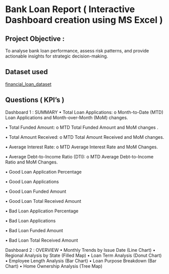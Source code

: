 # Bank Loan Report ( Interactive Dashboard creation using MS Excel )
## Project Objective :
To analyse bank loan performance, assess risk patterns, and provide actionable insights for strategic decision-making.

## Dataset used
<a href="https://github.com/imcodeman24/Bank-Loan-Report/blob/main/financial_loan_dataset.csv">financial_loan_dataset</a>

## Questions ( KPI’s )
Dashboard 1 : SUMMARY
•	Total Loan Applications: 
o	Month-to-Date (MTD) Loan Applications and Month-over-Month (MoM) changes.

•	Total Funded Amount: 
o	MTD Total Funded Amount  and   MoM changes .

•	Total Amount Received: 
o	MTD Total Amount Received  and  MoM changes.

•	Average Interest Rate: 
o	MTD Average Interest Rate and MoM Changes.

•	Average Debt-to-Income Ratio (DTI): 
o	MTD Average Debt-to-Income Ratio and MoM Changes.

•	Good Loan Application Percentage

•	Good Loan Applications

•	Good Loan Funded Amount

•	Good Loan Total Received Amount

•	Bad Loan Application Percentage

•	Bad Loan Applications

•	Bad Loan Funded Amount

•	Bad Loan Total Received Amount

Dashboard 2 : OVERVIEW
•	Monthly Trends by Issue Date (Line Chart)
•	Regional Analysis by State (Filled Map)
•	Loan Term Analysis (Donut Chart)
•	Employee Length Analysis (Bar Chart)
•	Loan Purpose Breakdown (Bar Chart)
•	Home Ownership Analysis (Tree Map)
